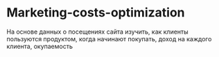 # Marketing-costs-optimization
На основе данных о посещениях сайта изучить, как клиенты пользуются продуктом, когда начинают покупать, доход на каждого клиента, окупаемость
